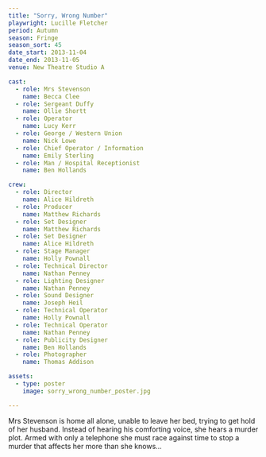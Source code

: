 ```yaml
---
title: "Sorry, Wrong Number"
playwright: Lucille Fletcher
period: Autumn
season: Fringe
season_sort: 45
date_start: 2013-11-04
date_end: 2013-11-05
venue: New Theatre Studio A

cast:
  - role: Mrs Stevenson
    name: Becca Clee
  - role: Sergeant Duffy
    name: Ollie Shortt
  - role: Operator
    name: Lucy Kerr
  - role: George / Western Union
    name: Nick Lowe
  - role: Chief Operator / Information
    name: Emily Sterling
  - role: Man / Hospital Receptionist
    name: Ben Hollands

crew:
  - role: Director
    name: Alice Hildreth
  - role: Producer
    name: Matthew Richards
  - role: Set Designer
    name: Matthew Richards
  - role: Set Designer
    name: Alice Hildreth
  - role: Stage Manager
    name: Holly Pownall
  - role: Technical Director
    name: Nathan Penney
  - role: Lighting Designer
    name: Nathan Penney
  - role: Sound Designer
    name: Joseph Heil
  - role: Technical Operator
    name: Holly Pownall
  - role: Technical Operator
    name: Nathan Penney
  - role: Publicity Designer
    name: Ben Hollands
  - role: Photographer
    name: Thomas Addison

assets:
  - type: poster
    image: sorry_wrong_number_poster.jpg

---
```

Mrs Stevenson is home all alone, unable to leave her bed, trying to get hold of her husband. Instead of hearing his comforting voice, she hears a murder plot. Armed with only a telephone she must race against time to stop a murder that affects her more than she knows...
